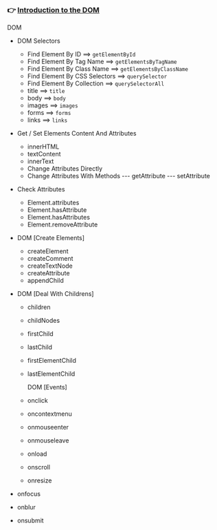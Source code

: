 ### :point_right: [Introduction to the DOM][def]

[def]:https://developer.mozilla.org/en-US/docs/Web/API/Document_Object_Model/Introduction


  DOM
  -  DOM Selectors
      - Find Element By ID  ==> `getElementById`
      - Find Element By Tag Name ==> `getElementsByTagName`
      - Find Element By Class Name ==> `getElementsByClassName`
      - Find Element By CSS Selectors ==> `querySelector`
      - Find Element By Collection ==> `querySelectorAll`
      - title ==> `title`
      - body ==> `body`
      - images ==> `images`
      - forms ==> `forms`
      - links ==> `links`

- Get / Set Elements Content And Attributes
  - innerHTML
  - textContent
  - innerText
  - Change Attributes Directly
  - Change Attributes With Methods
  --- getAttribute
  --- setAttribute


 - Check Attributes
   - Element.attributes
   - Element.hasAttribute
   - Element.hasAttributes
   - Element.removeAttribute

- DOM [Create Elements]
  - createElement
  - createComment
  - createTextNode
  - createAttribute
  - appendChild

- DOM [Deal With Childrens]
  - children
  - childNodes
  - firstChild
  - lastChild
  - firstElementChild
  - lastElementChild

    DOM [Events]
  - onclick
  - oncontextmenu
  - onmouseenter
  - onmouseleave
  - onload
  - onscroll
  - onresize
 - onfocus
 - onblur
 - onsubmit